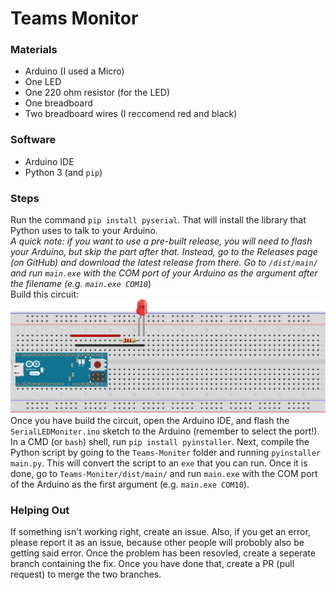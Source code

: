 # Teams Monitor
### Materials
- Arduino (I used a Micro)
- One LED
- One 220 ohm resistor (for the LED)
- One breadboard
- Two breadboard wires (I reccomend red and black)
### Software
- Arduino IDE
- Python 3 (and `pip`)
### Steps
Run the command `pip install pyserial`. That will install the library that Python uses to talk to your Arduino.  
*A  quick note: if you want to use a pre-built release, you will need to flash your Arduino, but skip the part after that. Instead, go to the Releases page (on GitHub) and download the latest release from there. Go to `/dist/main/` and run `main.exe` with the COM port of your Arduino as the argument after the filename (e.g. `main.exe COM10`*)  
Build this circuit:  
<img src="./Untitled Sketch_bb.svg">  
Once you have build the circuit, open the Arduino IDE, and flash the `SerialLEDMoniter.ino` sketch to the Arduino (remember to select the port!).  
In a CMD (or `bash`) shell, run `pip install pyinstaller`. Next, compile the Python script by going to the `Teams-Moniter` folder and running `pyinstaller main.py`. This will convert the script to an `exe` that you can run. Once it is done, go to `Teams-Moniter/dist/main/` and run `main.exe` with the COM port of the Arduino as the first argument (e.g. `main.exe COM10`).
### Helping Out
If something isn't working right, create an issue. Also, if you get an error, please report it as an issue, because other people will probobly also be getting said error. Once the problem has been resovled, create a seperate branch containing the fix. Once you have done that, create a PR (pull request) to merge the two branches.
